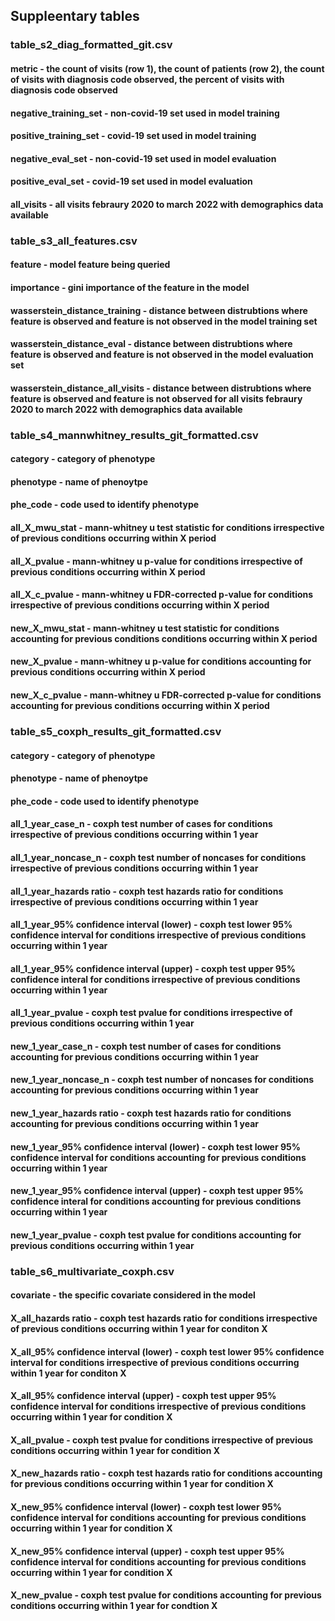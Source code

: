 ## Suppleentary tables
### table_s2_diag_formatted_git.csv	
#### metric - the count of visits (row 1), the count of patients (row 2), the count of visits with diagnosis code observed, the percent of visits with diagnosis code observed 
#### negative_training_set - non-covid-19 set used in model training
#### positive_training_set - covid-19 set used in model training
#### negative_eval_set - non-covid-19 set used in model evaluation
#### positive_eval_set - covid-19 set used in model evaluation
#### all_visits - all visits febraury 2020 to march 2022 with demographics data available
###
### table_s3_all_features.csv
#### feature - model feature being queried
#### importance - gini importance of the feature in the model
#### wasserstein_distance_training - distance between distrubtions where feature is observed and feature is not observed in the model training set
#### wasserstein_distance_eval - distance between distrubtions where feature is observed and feature is not observed in the model evaluation set
#### wasserstein_distance_all_visits - distance between distrubtions where feature is observed and feature is not observed for all visits febraury 2020 to march 2022 with demographics data available
###
### table_s4_mannwhitney_results_git_formatted.csv
#### category - category of phenotype
#### phenotype - name of phenoytpe
#### phe_code - code used to identify phenotype
#### all_X_mwu_stat - mann-whitney u test statistic for conditions irrespective of previous conditions occurring within X period
#### all_X_pvalue - mann-whitney u p-value for conditions irrespective of previous conditions occurring within X period
#### all_X_c_pvalue - mann-whitney u FDR-corrected p-value for conditions irrespective of previous conditions occurring within X period
#### new_X_mwu_stat - mann-whitney u test statistic for conditions accounting for previous conditions conditions occurring within X period
#### new_X_pvalue - mann-whitney u p-value for conditions accounting for previous conditions occurring within X period
#### new_X_c_pvalue - mann-whitney u FDR-corrected p-value for conditions accounting for previous conditions occurring within X period
###
### table_s5_coxph_results_git_formatted.csv 
#### category - category of phenotype
#### phenotype - name of phenoytpe
#### phe_code - code used to identify phenotype
#### all_1_year_case_n - coxph test number of cases for conditions irrespective of previous conditions occurring within 1 year
#### all_1_year_noncase_n - coxph test number of noncases for conditions irrespective of previous conditions occurring within 1 year
#### all_1_year_hazards ratio - coxph test hazards ratio for conditions irrespective of previous conditions occurring within 1 year
#### all_1_year_95% confidence interval (lower) - coxph test lower 95% confidence interval for conditions irrespective of previous conditions occurring within 1 year
#### all_1_year_95% confidence interval (upper) - coxph test upper 95% confidence interal for conditions irrespective of previous conditions occurring within 1 year
#### all_1_year_pvalue - coxph test pvalue for conditions irrespective of previous conditions occurring within 1 year
#### new_1_year_case_n - coxph test number of cases for conditions accounting for previous conditions occurring within 1 year
#### new_1_year_noncase_n - coxph test number of noncases for conditions accounting for previous conditions occurring within 1 year
#### new_1_year_hazards ratio - coxph test hazards ratio for conditions accounting for previous conditions occurring within 1 year
#### new_1_year_95% confidence interval (lower) - coxph test lower 95% confidence interval for conditions accounting for previous conditions occurring within 1 year
#### new_1_year_95% confidence interval (upper) - coxph test upper 95% confidence interal for conditions accounting for previous conditions occurring within 1 year
#### new_1_year_pvalue - coxph test pvalue for conditions accounting for previous conditions occurring within 1 year
###
### table_s6_multivariate_coxph.csv 
#### covariate - the specific covariate considered in the model
#### X_all_hazards ratio - coxph test hazards ratio for conditions irrespective of previous conditions occurring within 1 year for conditon X
#### X_all_95% confidence interval (lower) - coxph test lower 95% confidence interval for conditions irrespective of previous conditions occurring within 1 year for conditon X
#### X_all_95% confidence interval (upper) - coxph test upper 95% confidence interval for conditions irrespective of previous conditions occurring within 1 year for condition X
#### X_all_pvalue - coxph test pvalue for conditions irrespective of previous conditions occurring within 1 year for condition X
#### X_new_hazards ratio - coxph test hazards ratio for conditions accounting for previous conditions occurring within 1 year for condition X
#### X_new_95% confidence interval (lower) - coxph test lower 95% confidence interval for conditions accounting for previous conditions occurring within 1 year for condition X
#### X_new_95% confidence interval (upper) - coxph test upper 95% confidence interval for conditions accounting for previous conditions occurring within 1 year for condition X
#### X_new_pvalue - coxph test pvalue for conditions accounting for previous conditions occurring within 1 year for condtion X

